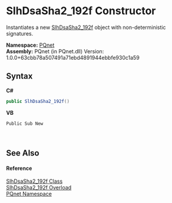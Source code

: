 # SlhDsaSha2_192f Constructor 
 

Instantiates a new <a href="eec4cf39-ff4f-6cc7-f3bc-51695139eae3">SlhDsaSha2_192f</a> object with non-deterministic signatures.

**Namespace:**&nbsp;<a href="fc4f881f-e121-9cf0-ed49-65bf6b5a005d">PQnet</a><br />**Assembly:**&nbsp;PQnet (in PQnet.dll) Version: 1.0.0+63cbb78a507491a71ebd4891944ebbfe930c1a59

## Syntax

**C#**<br />
``` C#
public SlhDsaSha2_192f()
```

**VB**<br />
``` VB
Public Sub New
```

<br />

## See Also


#### Reference
<a href="eec4cf39-ff4f-6cc7-f3bc-51695139eae3">SlhDsaSha2_192f Class</a><br /><a href="2c3119f7-d61a-fc6f-82eb-0bf48dd18c5a">SlhDsaSha2_192f Overload</a><br /><a href="fc4f881f-e121-9cf0-ed49-65bf6b5a005d">PQnet Namespace</a><br />